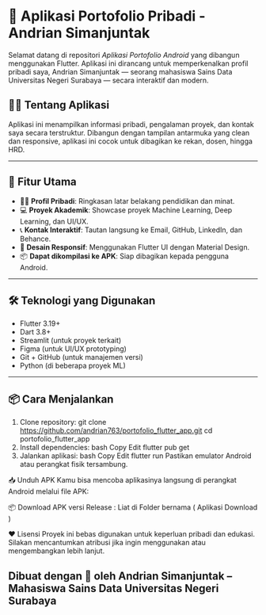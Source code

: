 # 📱 Aplikasi Portofolio Pribadi - Andrian Simanjuntak

Selamat datang di repositori *Aplikasi Portofolio Android* yang dibangun menggunakan Flutter. Aplikasi ini dirancang untuk memperkenalkan profil pribadi saya, Andrian Simanjuntak — seorang mahasiswa Sains Data Universitas Negeri Surabaya — secara interaktif dan modern.

## 🧑‍💼 Tentang Aplikasi

Aplikasi ini menampilkan informasi pribadi, pengalaman proyek, dan kontak saya secara terstruktur. Dibangun dengan tampilan antarmuka yang clean dan responsive, aplikasi ini cocok untuk dibagikan ke rekan, dosen, hingga HRD.

---

## 🚀 Fitur Utama

- 🧑‍🎓 **Profil Pribadi**: Ringkasan latar belakang pendidikan dan minat.
- 💻 **Proyek Akademik**: Showcase proyek Machine Learning, Deep Learning, dan UI/UX.
- 📞 **Kontak Interaktif**: Tautan langsung ke Email, GitHub, LinkedIn, dan Behance.
- 🎨 **Desain Responsif**: Menggunakan Flutter UI dengan Material Design.
- 📦 **Dapat dikompilasi ke APK**: Siap dibagikan kepada pengguna Android.

---

## 🛠️ Teknologi yang Digunakan

- Flutter 3.19+
- Dart 3.8+
- Streamlit (untuk proyek terkait)
- Figma (untuk UI/UX prototyping)
- Git + GitHub (untuk manajemen versi)
- Python (di beberapa proyek ML)

---

## 📦 Cara Menjalankan
1. Clone repository:
git clone https://github.com/andrian763/portofolio_flutter_app.git
cd portofolio_flutter_app
2. Install dependencies:
bash
Copy
Edit
flutter pub get
3. Jalankan aplikasi:
bash
Copy
Edit
flutter run
Pastikan emulator Android atau perangkat fisik tersambung.

📥 Unduh APK
Kamu bisa mencoba aplikasinya langsung di perangkat Android melalui file APK:

📦 Download APK versi Release : Liat di Folder bernama ( Aplikasi Download )

❤️ Lisensi
Proyek ini bebas digunakan untuk keperluan pribadi dan edukasi. Silakan mencantumkan atribusi jika ingin menggunakan atau mengembangkan lebih lanjut.

Dibuat dengan 💙 oleh Andrian Simanjuntak – Mahasiswa Sains Data Universitas Negeri Surabaya
---
